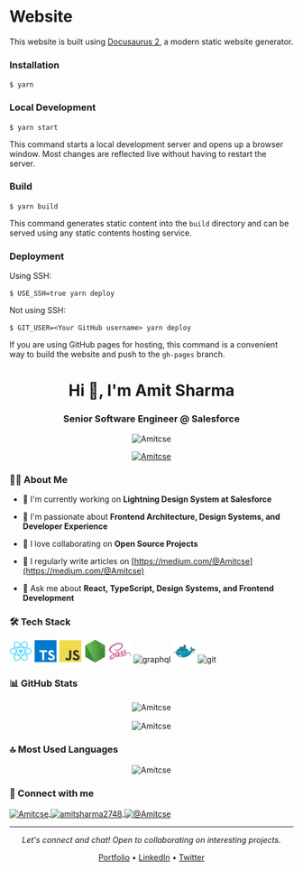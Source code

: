 
<!-- <img width="1678" alt="Screenshot 2025-03-05 at 8 42 59 PM" src="https://github.com/user-attachments/assets/3bb1604c-3096-4261-889c-7cd8548c5d01" />
<img width="1661" alt="Screenshot 2025-03-05 at 8 42 42 PM" src="https://github.com/user-attachments/assets/83fb8774-407b-4bde-8d57-f81c3a038976" />
<img width="1661" alt="Screenshot 2025-03-05 at 8 42 32 PM" src="https://github.com/user-attachments/assets/6134b5bc-39b5-48b1-9224-1c4285fa4577" /> -->

# Website

This website is built using [Docusaurus 2](https://docusaurus.io/), a modern static website generator.

### Installation

```
$ yarn
```

### Local Development

```
$ yarn start
```

This command starts a local development server and opens up a browser window. Most changes are reflected live without having to restart the server.

### Build

```
$ yarn build
```

This command generates static content into the `build` directory and can be served using any static contents hosting service.

### Deployment

Using SSH:

```
$ USE_SSH=true yarn deploy
```

Not using SSH:

```
$ GIT_USER=<Your GitHub username> yarn deploy
```

If you are using GitHub pages for hosting, this command is a convenient way to build the website and push to the `gh-pages` branch.

<h1 align="center">Hi 👋, I'm Amit Sharma</h1>
<h3 align="center">Senior Software Engineer @ Salesforce</h3>

<p align="center">
  <img src="https://komarev.com/ghpvc/?username=Amitcse&label=Profile%20views&color=0e75b6&style=flat" alt="Amitcse" />
</p>

<p align="center">
  <a href="https://github.com/ryo-ma/github-profile-trophy">
    <img src="https://github-profile-trophy.vercel.app/?username=Amitcse&theme=onedark" alt="Amitcse" />
  </a>
</p>

### 👨‍💻 About Me

- 🔭 I'm currently working on **Lightning Design System at Salesforce**

- 🌱 I'm passionate about **Frontend Architecture, Design Systems, and Developer Experience**

- 👯 I love collaborating on **Open Source Projects**

- 📝 I regularly write articles on [https://medium.com/@Amitcse](https://medium.com/@Amitcse)

- 💬 Ask me about **React, TypeScript, Design Systems, and Frontend Development**

### 🛠 Tech Stack

<p align="left">
  <img src="https://raw.githubusercontent.com/devicons/devicon/master/icons/react/react-original.svg" alt="react" width="40" height="40"/>
  <img src="https://raw.githubusercontent.com/devicons/devicon/master/icons/typescript/typescript-original.svg" alt="typescript" width="40" height="40"/>
  <img src="https://raw.githubusercontent.com/devicons/devicon/master/icons/javascript/javascript-original.svg" alt="javascript" width="40" height="40"/>
  <img src="https://raw.githubusercontent.com/devicons/devicon/master/icons/nodejs/nodejs-original.svg" alt="nodejs" width="40" height="40"/>
  <img src="https://raw.githubusercontent.com/devicons/devicon/master/icons/sass/sass-original.svg" alt="sass" width="40" height="40"/>
  <img src="https://www.vectorlogo.zone/logos/graphql/graphql-icon.svg" alt="graphql" width="40" height="40"/>
  <img src="https://raw.githubusercontent.com/devicons/devicon/master/icons/docker/docker-original.svg" alt="docker" width="40" height="40"/>
  <img src="https://www.vectorlogo.zone/logos/git-scm/git-scm-icon.svg" alt="git" width="40" height="40"/>
</p>

### 📊 GitHub Stats

<p align="center">
  <img align="center" src="https://github-readme-stats.vercel.app/api?username=Amitcse&show_icons=true&locale=en&theme=radical" alt="Amitcse" />
</p>

<p align="center">
  <img align="center" src="https://github-readme-streak-stats.herokuapp.com/?user=Amitcse&theme=radical" alt="Amitcse" />
</p>

### 🔝 Most Used Languages

<p align="center">
  <img align="center" src="https://github-readme-stats.vercel.app/api/top-langs?username=Amitcse&show_icons=true&locale=en&layout=compact&theme=radical" alt="Amitcse" />
</p>

### 🤝 Connect with me

<p align="left">
  <a href="https://www.linkedin.com/in/amit-sharma-071654158/" target="blank">
    <img align="center" src="https://raw.githubusercontent.com/rahuldkjain/github-profile-readme-generator/master/src/images/icons/Social/linked-in-alt.svg" alt="Amitcse" height="30" width="40" />
  </a>
  <a href="https://twitter.com/amitsharma2748" target="blank">
    <img align="center" src="https://raw.githubusercontent.com/rahuldkjain/github-profile-readme-generator/master/src/images/icons/Social/twitter.svg" alt="amitsharma2748" height="30" width="40" />
  </a>
  <a href="https://medium.com/@Amitcse" target="blank">
    <img align="center" src="https://raw.githubusercontent.com/rahuldkjain/github-profile-readme-generator/master/src/images/icons/Social/medium.svg" alt="@Amitcse" height="30" width="40" />
  </a>
</p>

---

<p align="center">
  <i>Let's connect and chat! Open to collaborating on interesting projects.</i>
</p>

<p align="center">
  <a href="https://amitsharma2748.github.io">Portfolio</a> •
  <a href="https://www.linkedin.com/in/amit-sharma-071654158/">LinkedIn</a> •
  <a href="https://twitter.com/amitsharma2748">Twitter</a>
</p>
